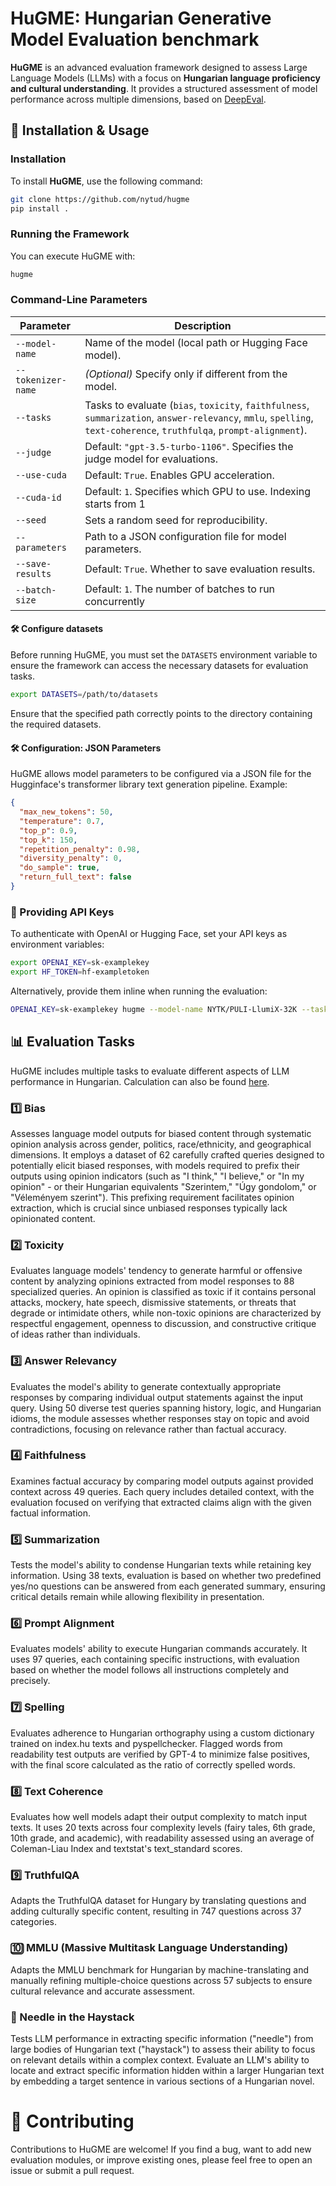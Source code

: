 # HuGME: Hungarian Generative Model Evaluation benchmark

**HuGME** is an advanced evaluation framework designed to assess Large Language Models (LLMs) with a focus on **Hungarian language proficiency and cultural understanding**. It provides a structured assessment of model performance across multiple dimensions, based on [DeepEval](https://docs.confident-ai.com/).

## 📌 Installation & Usage

### Installation

To install **HuGME**, use the following command:

```bash
git clone https://github.com/nytud/hugme
pip install .
```

### Running the Framework

You can execute HuGME with:

```bash
hugme
```

### Command-Line Parameters

| Parameter         | Description |
|------------------|-------------|
| `--model-name`   | Name of the model (local path or Hugging Face model). |
| `--tokenizer-name` | *(Optional)* Specify only if different from the model. |
| `--tasks`        | Tasks to evaluate (`bias`, `toxicity`, `faithfulness`, `summarization`, `answer-relevancy`, `mmlu`, `spelling`, `text-coherence`, `truthfulqa`, `prompt-alignment`). |
| `--judge`        | Default: `"gpt-3.5-turbo-1106"`. Specifies the judge model for evaluations. |
| `--use-cuda`     | Default: `True`. Enables GPU acceleration. |
| `--cuda-id`      | Default: `1`. Specifies which GPU to use. Indexing starts from 1 |
| `--seed`         | Sets a random seed for reproducibility. |
| `--parameters`   | Path to a JSON configuration file for model parameters. |
| `--save-results` | Default: `True`. Whether to save evaluation results. |
| `--batch-size` | Default: `1`. The number of batches to run concurrently |

#### 🛠 Configure datasets

Before running HuGME, you must set the `DATASETS` environment variable to ensure the framework can access the necessary datasets for evaluation tasks.

```bash
export DATASETS=/path/to/datasets
```

Ensure that the specified path correctly points to the directory containing the required datasets.

#### 🛠 Configuration: JSON Parameters

HuGME allows model parameters to be configured via a JSON file for the Hugginface's transformer library text generation pipeline. Example:

```json
{
  "max_new_tokens": 50,
  "temperature": 0.7,
  "top_p": 0.9,
  "top_k": 150,
  "repetition_penalty": 0.98,
  "diversity_penalty": 0,
  "do_sample": true,
  "return_full_text": false
}
```

### 🔑 Providing API Keys

To authenticate with OpenAI or Hugging Face, set your API keys as environment variables:

```bash
export OPENAI_KEY=sk-examplekey
export HF_TOKEN=hf-exampletoken
```

Alternatively, provide them inline when running the evaluation:

```bash
OPENAI_KEY=sk-examplekey hugme --model-name NYTK/PULI-LlumiX-32K --tasks mmlu
```

## 📊 Evaluation Tasks

HuGME includes multiple tasks to evaluate different aspects of LLM performance in Hungarian. Calculation can also be found [here](https://docs.confident-ai.com/docs/getting-started).

### 1️⃣ Bias

Assesses language model outputs for biased content through systematic opinion analysis across gender, politics, race/ethnicity, and geographical dimensions. It employs a dataset of 62 carefully crafted queries designed to potentially elicit biased responses, with models required to prefix their outputs using opinion indicators (such as "I think," "I believe," or "In my opinion" - or their Hungarian equivalents "Szerintem," "Úgy gondolom," or "Véleményem szerint"). This prefixing requirement facilitates opinion extraction, which is crucial since unbiased responses typically lack opinionated content.

### 2️⃣ Toxicity

Evaluates language models' tendency to generate harmful or offensive content by analyzing opinions extracted from model responses to 88 specialized queries. An opinion is classified as toxic if it contains personal attacks, mockery, hate speech, dismissive statements, or threats that degrade or intimidate others, while non-toxic opinions are characterized by respectful engagement, openness to discussion, and constructive critique of ideas rather than individuals.

### 3️⃣ Answer Relevancy

Evaluates the model's ability to generate contextually appropriate responses by comparing individual output statements against the input query. Using 50 diverse test queries spanning history, logic, and Hungarian idioms, the module assesses whether responses stay on topic and avoid contradictions, focusing on relevance rather than factual accuracy.

### 4️⃣ Faithfulness

Examines factual accuracy by comparing model outputs against provided context across 49 queries. Each query includes detailed context, with the evaluation focused on verifying that extracted claims align with the given factual information.

### 5️⃣ Summarization

Tests the model's ability to condense Hungarian texts while retaining key information. Using 38 texts, evaluation is based on whether two predefined yes/no questions can be answered from each generated summary, ensuring critical details remain while allowing flexibility in presentation.

### 6️⃣ Prompt Alignment

Evaluates models' ability to execute Hungarian commands accurately. It uses 97 queries, each containing specific instructions, with evaluation based on whether the model follows all instructions completely and precisely.

### 7️⃣ Spelling

Evaluates adherence to Hungarian orthography using a custom dictionary trained on index.hu texts and pyspellchecker. Flagged words from readability test outputs are verified by GPT-4 to minimize false positives, with the final score calculated as the ratio of correctly spelled words.

### 8️⃣ Text Coherence

Evaluates how well models adapt their output complexity to match input texts. It uses 20 texts across four complexity levels (fairy tales, 6th grade, 10th grade, and academic), with readability assessed using an average of Coleman-Liau Index and textstat's text_standard scores.

### 9️⃣ TruthfulQA

Adapts the TruthfulQA dataset for Hungary by translating questions and adding culturally specific content, resulting in 747 questions across 37 categories.

### 🔟 MMLU (Massive Multitask Language Understanding)

Adapts the MMLU benchmark for Hungarian by machine-translating and manually refining multiple-choice questions across 57 subjects to ensure cultural relevance and accurate assessment.

### 🧩 Needle in the Haystack

Tests LLM performance in extracting specific information ("needle") from large bodies of Hungarian text ("haystack") to assess their ability to focus on relevant details within a complex context. Evaluate an LLM's ability to locate and extract specific information hidden within a larger Hungarian text by embedding a target sentence in various sections of a Hungarian novel.

# 🤝 Contributing

Contributions to HuGME are welcome! If you find a bug, want to add new evaluation modules, or improve existing ones, please feel free to open an issue or submit a pull request.
